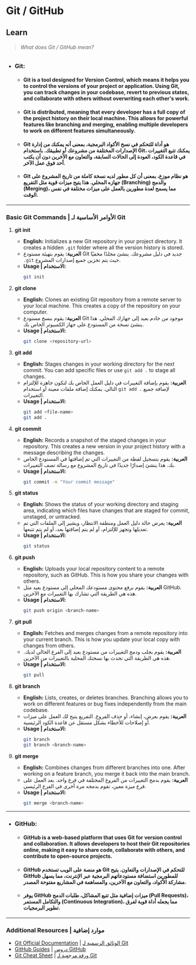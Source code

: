 # Git / GitHub

## Learn

> ###### What does Git / GitHub mean?

* ### Git:

  * #### Git is a tool designed for **Version Control**, which means it helps you to control the versions of your project or application. Using Git, you can track changes in your codebase, revert to previous states, and collaborate with others without overwriting each other's work.
  * #### Git is distributed, meaning that every developer has a full copy of the project history on their local machine. This allows for powerful features like branching and merging, enabling multiple developers to work on different features simultaneously.
  * #### **Git** هو أداة للتحكم في نسخ الأكواد البرمجية، بمعنى أنه يمكنك من إدارة الإصدارات المختلفة من مشروعك أو تطبيقك. باستخدام Git، يمكنك تتبع التغييرات في قاعدة الكود، العودة إلى الحالات السابقة، والتعاون مع الآخرين دون أن يكتب أحد فوق عمل الآخر.
  * #### Git هو نظام موزع، بمعنى أن كل مطور لديه نسخة كاملة من تاريخ المشروع على جهازه المحلي. هذا يتيح ميزات قوية مثل التفريع (Branching) والدمج (Merging)، مما يسمح لعدة مطورين بالعمل على ميزات مختلفة في نفس الوقت.

---

### Basic Git Commands | الأوامر الأساسية لـ Git

1. **git init**

   - **English:** Initializes a new Git repository in your project directory. It creates a hidden `.git` folder where all the version history is stored.
   - **العربية:** يقوم بتهيئة مستودع Git جديد في دليل مشروعك. ينشئ مجلدًا مخفيًا `.git` حيث يتم تخزين جميع إصدارات المشروع.
   - **Usage | الاستخدام:**
     ```bash
     git init
     ```
2. **git clone**

   - **English:** Clones an existing Git repository from a remote server to your local machine. This creates a copy of the repository on your computer.
   - **العربية:** يقوم بنسخ مستودع Git موجود من خادم بعيد إلى جهازك المحلي. هذا ينشئ نسخة من المستودع على جهاز الكمبيوتر الخاص بك.
   - **Usage | الاستخدام:**
     ```bash
     git clone <repository-url>
     ```
3. **git add**

   - **English:** Stages changes in your working directory for the next commit. You can add specific files or use `git add .` to stage all changes.
   - **العربية:** يقوم بإضافة التغييرات في دليل العمل الخاص بك لتكون جاهزة للإلتزام التالي. يمكنك إضافة ملفات معينة أو استخدام `git add .` لإضافة جميع التغييرات.
   - **Usage | الاستخدام:**
     ```bash
     git add <file-name>
     git add .
     ```
4. **git commit**

   - **English:** Records a snapshot of the staged changes in your repository. This creates a new version in your project history with a message describing the changes.
   - **العربية:** يقوم بتسجيل لقطة من التغييرات التي تم إضافتها في المستودع الخاص بك. هذا ينشئ إصدارًا جديدًا في تاريخ المشروع مع رسالة تصف التغييرات.
   - **Usage | الاستخدام:**
     ```bash
     git commit -m "Your commit message"
     ```
5. **git status**

   - **English:** Shows the status of your working directory and staging area, indicating which files have changes that are staged for commit, unstaged, or untracked.
   - **العربية:** يعرض حالة دليل العمل ومنطقة الانتظار، ويشير إلى الملفات التي تم تعديلها وتجهز للإلتزام، أو لم يتم إضافتها بعد، أو لم يتم تتبعها.
   - **Usage | الاستخدام:**
     ```bash
     git status
     ```
6. **git push**

   - **English:** Uploads your local repository content to a remote repository, such as GitHub. This is how you share your changes with others.
   - **العربية:** يقوم برفع محتوى مستودعك المحلي إلى مستودع بعيد مثل GitHub. هذه هي الطريقة التي تشارك بها التغييرات مع الآخرين.
   - **Usage | الاستخدام:**
     ```bash
     git push origin <branch-name>
     ```
7. **git pull**

   - **English:** Fetches and merges changes from a remote repository into your current branch. This is how you update your local copy with changes from others.
   - **العربية:** يقوم بجلب ودمج التغييرات من مستودع بعيد إلى الفرع الحالي لديك. هذه هي الطريقة التي تحدث بها نسختك المحلية بالتغييرات من الآخرين.
   - **Usage | الاستخدام:**
     ```bash
     git pull
     ```
8. **git branch**

   - **English:** Lists, creates, or deletes branches. Branching allows you to work on different features or bug fixes independently from the main codebase.
   - **العربية:** يقوم بعرض، إنشاء، أو حذف الفروع. التفريع يتيح لك العمل على ميزات أو إصلاحات للأخطاء بشكل مستقل عن قاعدة الكود الرئيسية.
   - **Usage | الاستخدام:**
     ```bash
     git branch
     git branch <branch-name>
     ```
9. **git merge**

   - **English:** Combines changes from different branches into one. After working on a feature branch, you merge it back into the main branch.
   - **العربية:** يقوم بدمج التغييرات من الفروع المختلفة في فرع واحد. بعد العمل على فرع ميزة معين، تقوم بدمجه مرة أخرى في الفرع الرئيسي.
   - **Usage | الاستخدام:**
     ```bash
     git merge <branch-name>
     ```

---

* ### GitHub:

  * #### GitHub is a web-based platform that uses Git for version control and collaboration. It allows developers to host their Git repositories online, making it easy to share code, collaborate with others, and contribute to open-source projects.
  * #### **GitHub** هو منصة على الويب تستخدم Git للتحكم في الإصدارات والتعاون. يتيح GitHub للمطورين استضافة مستودعاتهم البرمجية عبر الإنترنت، مما يسهل مشاركة الأكواد، والتعاون مع الآخرين، والمساهمة في المشاريع مفتوحة المصدر.
  * #### يوفر GitHub ميزات إضافية مثل تتبع المشاكل، طلبات الدمج (Pull Requests)، والتكامل المستمر (Continuous Integration)، مما يجعله أداة قوية لفرق تطوير البرمجيات.

---

### Additional Resources | موارد إضافية

- [Git Official Documentation](https://git-scm.com/doc) | [الوثائق الرسمية لـ Git](https://git-scm.com/doc)
- [GitHub Guides](https://guides.github.com/) | [دروس GitHub](https://guides.github.com/)
- [Git Cheat Sheet](https://education.github.com/git-cheat-sheet-education.pdf) | [ورقة مرجعية لـ Git](https://education.github.com/git-cheat-sheet-education.pdf)
